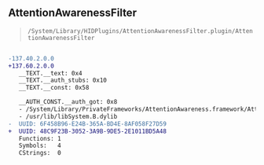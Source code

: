 ## AttentionAwarenessFilter

> `/System/Library/HIDPlugins/AttentionAwarenessFilter.plugin/AttentionAwarenessFilter`

```diff

-137.40.2.0.0
+137.60.2.0.0
   __TEXT.__text: 0x4
   __TEXT.__auth_stubs: 0x10
   __TEXT.__const: 0x58

   __AUTH_CONST.__auth_got: 0x8
   - /System/Library/PrivateFrameworks/AttentionAwareness.framework/AttentionAwareness
   - /usr/lib/libSystem.B.dylib
-  UUID: 6F458B96-E24B-365A-BD4E-8AF058F27D59
+  UUID: 48C9F23B-3052-3A9B-9DE5-2E1011BD5A48
   Functions: 1
   Symbols:   4
   CStrings:  0

```
